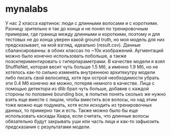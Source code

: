 # mynalabs

У нас 2 класса картинок: люди с длинными волосами и с короткими. Разницу зрительно я так до конца и не понял по тренировочным примерам, где граница между длинными и короткими, поэтому и для тестовых не до конца уверен какой ground truth, но моя модель для них предсказывает, на мой взгляд, идеально (result.csv). Данные сбалансированны: в обоих классах по ~10к изображений. Аугментаций можно было конечно использовать побольше, а также поэскпериментировать с гиперпараметрами. В качестве модели я взял ShuffleNet, которая весит чуть больше 1.5 Мб, а именно 1.9 Мб, но не хотелось как-то сильно изменять внутреннюю архитекутру модели либо писать свой велосипед, хотя при острой необходимости убрать эти 0.4 Мб конечно же можно, потеряв немного в качестве. Лица с помощью детектора из dlib брал чуть больше, добавив с каждой стороны по половине bounding box, в попытке понять сколько же нужно взять еще вместе с лицом, чтобы вместить все волосы, но над этим тоже можно еще подумать, хотя если исходить из тренировочных данных, то примерно так и есть. Также можно было бы еще использовать каскады Хаара, если считать, что длинные волосы обязательно будут закрывать уши или часть лица и как-то зафьюзить предсказания с результатами модели.
